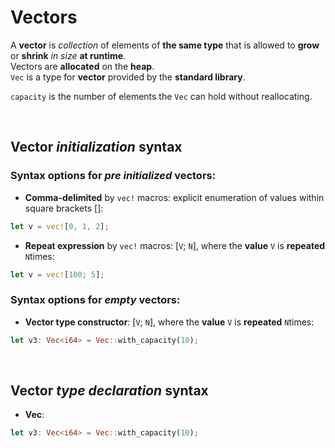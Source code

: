 # Vectors
A **vector** is *collection* of elements of **the same type** that is allowed to **grow** or **shrink** *in size* **at runtime**.<br>
Vectors are **allocated** on the **heap**.<br>
``Vec`` is a type for **vector** provided by the **standard library**.<br>

``capacity`` is the number of elements the ``Vec`` can hold without reallocating.

<br>

## Vector *initialization* syntax
### Syntax options for *pre initialized* vectors:
- **Comma-delimited** by ``vec!`` macros: explicit enumeration of values within square brackets \[\]:
```Rust
let v = vec![0, 1, 2];
```

- **Repeat expression** by ``vec!`` macros: \[``V``; ``N``\], where the **value** ``V`` is **repeated** ``N``times:
```Rust
let v = vec![100; 5];
```

### Syntax options for *empty* vectors:
- **Vector type constructor**: \[``V``; ``N``\], where the **value** ``V`` is **repeated** ``N``times:
```Rust
let v3: Vec<i64> = Vec::with_capacity(10);
```

<br>

## Vector *type declaration* syntax
- **Vec<T>**:
```Rust
let v3: Vec<i64> = Vec::with_capacity(10);
```
